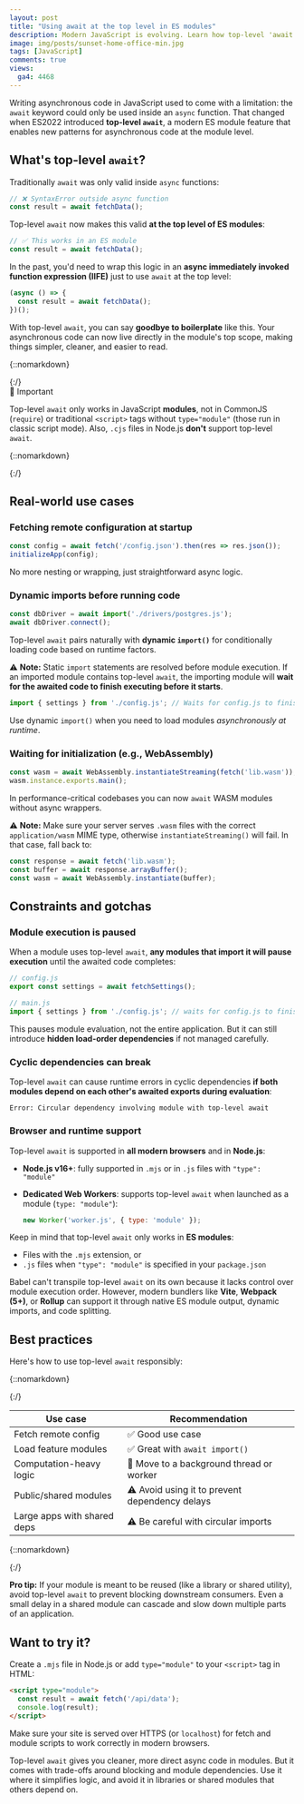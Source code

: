 ```yaml
---
layout: post
title: "Using await at the top level in ES modules"
description: Modern JavaScript is evolving. Learn how top-level 'await' works, where to use it, and when to avoid it in your modules.
image: img/posts/sunset-home-office-min.jpg
tags: [JavaScript]
comments: true
views:
  ga4: 4468
---
```


Writing asynchronous code in JavaScript used to come with a limitation: the `await` keyword could only be used inside an `async` function. That changed when ES2022 introduced **top-level `await`**, a modern ES module feature that enables new patterns for asynchronous code at the module level.

## What's top-level `await`?

Traditionally `await` was only valid inside `async` functions:

```js
// ❌ SyntaxError outside async function
const result = await fetchData();
```

Top-level `await` now makes this valid **at the top level of ES modules**:

```js
// ✅ This works in an ES module
const result = await fetchData();
```

In the past, you'd need to wrap this logic in an **async immediately invoked function expression (IIFE)** just to use `await` at the top level:

```js
(async () => {
  const result = await fetchData();
})();
```

With top-level `await`, you can say **goodbye to boilerplate** like this. Your asynchronous code can now live directly in the module's top scope, making things simpler, cleaner, and easier to read.

{::nomarkdown}
<aside class="message" role="note">
{:/}

<div class="note--head">🚨 Important</div>

Top-level `await` only works in JavaScript **modules**, not in CommonJS (`require`) or traditional `<script>` tags without `type="module"` (those run in classic script mode). Also, `.cjs` files in Node.js **don't** support top-level `await`.

{::nomarkdown}
</aside>
{:/}

## Real-world use cases

### Fetching remote configuration at startup

```js
const config = await fetch('/config.json').then(res => res.json());
initializeApp(config);
```

No more nesting or wrapping, just straightforward async logic.

### Dynamic imports before running code

```js
const dbDriver = await import('./drivers/postgres.js');
await dbDriver.connect();
```

Top-level `await` pairs naturally with **dynamic `import()`** for conditionally loading code based on runtime factors.

⚠️ **Note:** Static `import` statements are resolved before module execution. If an imported module contains top-level `await`, the importing module will **wait for the awaited code to finish executing before it starts**.

```js
import { settings } from './config.js'; // Waits for config.js to finish evaluating
```

Use dynamic `import()` when you need to load modules *asynchronously at runtime*.

### Waiting for initialization (e.g., WebAssembly)

```js
const wasm = await WebAssembly.instantiateStreaming(fetch('lib.wasm'));
wasm.instance.exports.main();
```

In performance-critical codebases you can now `await` WASM modules without async wrappers.

⚠️ **Note:** Make sure your server serves `.wasm` files with the correct `application/wasm` MIME type, otherwise `instantiateStreaming()` will fail. In that case, fall back to:

```js
const response = await fetch('lib.wasm');
const buffer = await response.arrayBuffer();
const wasm = await WebAssembly.instantiate(buffer);
```

## Constraints and gotchas

### Module execution is paused

When a module uses top-level `await`, **any modules that import it will pause execution** until the awaited code completes:

```js
// config.js
export const settings = await fetchSettings();

// main.js
import { settings } from './config.js'; // waits for config.js to finish
```

This pauses module evaluation, not the entire application. But it can still introduce **hidden load-order dependencies** if not managed carefully.

### Cyclic dependencies can break

Top-level `await` can cause runtime errors in cyclic dependencies **if both modules depend on each other's awaited exports during evaluation**:

```
Error: Circular dependency involving module with top-level await
```

### Browser and runtime support

Top-level `await` is supported in **all modern browsers** and in **Node.js**:

- **Node.js v16+**: fully supported in `.mjs` or in `.js` files with `"type": "module"`
- **Dedicated Web Workers**: supports top-level `await` when launched as a module (`type: "module"`):

  ```js
  new Worker('worker.js', { type: 'module' });
  ```

Keep in mind that top-level `await` only works in **ES modules**:

- Files with the `.mjs` extension, or
- `.js` files when `"type": "module"` is specified in your `package.json`

Babel can't transpile top-level `await` on its own because it lacks control over module execution order. However, modern bundlers like **Vite**, **Webpack (5+)**, or **Rollup** can support it through native ES module output, dynamic imports, and code splitting.

## Best practices

Here's how to use top-level `await` responsibly:

{::nomarkdown}
<div class="table-container">
{:/}

| Use case                    | Recommendation                                 |
| --------------------------- | ---------------------------------------------- |
| Fetch remote config         | ✅ Good use case                               |
| Load feature modules        | ✅ Great with `await import()`                 |
| Computation-heavy logic     | 🚫 Move to a background thread or worker       |
| Public/shared modules       | ⚠️ Avoid using it to prevent dependency delays |
| Large apps with shared deps | ⚠️ Be careful with circular imports            |

{::nomarkdown}
</div>
{:/}

**Pro tip:** If your module is meant to be reused (like a library or shared utility), avoid top-level `await` to prevent blocking downstream consumers. Even a small delay in a shared module can cascade and slow down multiple parts of an application.

## Want to try it?

Create a `.mjs` file in Node.js or add `type="module"` to your `<script>` tag in HTML:

```html
<script type="module">
  const result = await fetch('/api/data');
  console.log(result);
</script>
```

Make sure your site is served over HTTPS (or `localhost`) for fetch and module scripts to work correctly in modern browsers.

Top-level `await` gives you cleaner, more direct async code in modules. But it comes with trade-offs around blocking and module dependencies. Use it where it simplifies logic, and avoid it in libraries or shared modules that others depend on.

